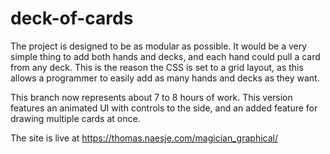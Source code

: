 # deck-of-cards
The project is designed to be as modular as possible.
It would be a very simple thing to add both hands and decks,
and each hand could pull a card from any deck. This is the
reason the CSS is set to a grid layout, as this allows a
programmer to easily add as many hands and decks as they
want.

This branch now represents about 7 to 8 hours of work.
This version features an animated UI with controls to the side,
and an added feature for drawing multiple cards at once. 

The site is live at https://thomas.naesje.com/magician_graphical/
